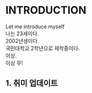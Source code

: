 # INTRODUCTION
Let me introduce myself  
나는 23세이다.  
2002년생이다.  
국민대학교 2학년으로 재학중이다.  
이상.  
이상 무!
## 1. 취미 업데이트